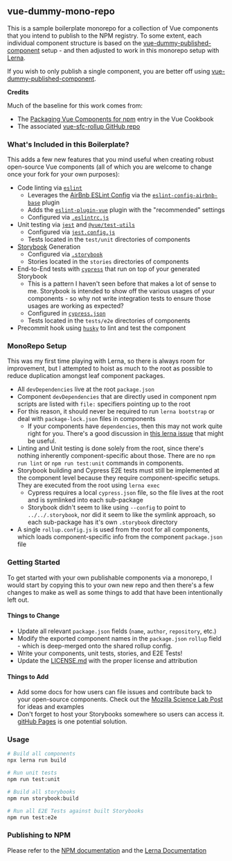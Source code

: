 ## vue-dummy-mono-repo

This is a sample boilerplate monorepo for a collection of Vue components that you intend to publish to the NPM registry.  To some extent, each individual component structure is based on the [vue-dummy-published-component](https://github.com/brophdawg11/vue-dummy-published-component) setup - and then adjusted to work in this monorepo setup with [Lerna](https://github.com/lerna/lerna).

If you wish to only publish a single component, you are better off using [vue-dummy-published-component](https://github.com/brophdawg11/vue-dummy-published-component).

**Credits**

Much of the baseline for this work comes from:

* The [Packaging Vue Components for npm](https://vuejs.org/v2/cookbook/packaging-sfc-for-npm.html) entry in the Vue Cookbook
* The associated [vue-sfc-rollup GitHub repo](https://github.com/team-innovation/vue-sfc-rollup)


### What's Included in this Boilerplate?

This adds a few new features that you mind useful when creating robust open-source Vue components (all of which you are welcome to change once your fork for your own purposes): 

* Code linting via [`eslint`](https://eslint.org/)
  * Leverages the [AirBnb ESLint Config](https://github.com/airbnb/javascript) via the [`eslint-config-airbnb-base`](https://github.com/airbnb/javascript/tree/master/packages/eslint-config-airbnb-base) plugin
  * Adds the [`eslint-plugin-vue`](https://github.com/vuejs/eslint-plugin-vue) plugin with the "recommended" settings
  * Configured via [`.eslintrc.js`](./.eslintrc.js)
* Unit testing via [`jest`](https://jestjs.io/) and [`@vue/test-utils`](https://vue-test-utils.vuejs.org)
  * Configured via [`jest.config.js`](./jest.config.js)
  * Tests located in the `test/unit` directories of components
* [Storybook](https://storybook.js.org/) Generation
  * Configured via [`.storybook`](./.storybook)
  * Stories located in the `stories` directories of components
* End-to-End tests with [`cypress`](https://www.cypress.io/) that run on top of your generated Storybook  
  * This is a pattern I haven't seen before that makes a lot of sense to me.  Storybook is intended to show off the various usages of your components - so why not write integration tests to ensure those usages are working as expected?
  * Configured in [`cypress.json`](./cypress.json)
  * Tests located in the `tests/e2e` directories of components
* Precommit hook using [`husky`](https://github.com/typicode/husky) to lint and test the component


### MonoRepo Setup

This was my first time playing with Lerna, so there is always room for improvement, but I attempted to hoist as much to the root as possible to reduce duplication amongst leaf component packages.

* All `devDependencies` live at the root `package.json`
* Component `devDependencies` that are directly used in component npm scripts are listed with `file:` specifiers pointing up to the root
* For this reason, it should never be required to run `lerna bootstrap` or deal with `package-lock.json` files in components
  * If your components have `dependencies`, then this may not work quite right for you.  There's a good discussion in [this lerna issue](https://github.com/lerna/lerna/issues/1415) that might be useful.
* Linting and Unit testing is done solely from the root, since there's nothing inherently component-specific about those.  There are no `npm run lint` or `npm run test:unit` commands in components.
* Storybook building and Cypress E2E tests must still be implemented at the component level because they require component-specific setups.  They are executed from the root using `lerna exec`
  * Cypress requires a local `cypress.json` file, so the file lives at the root and is symlinked into each sub-package
  * Storybook didn't seem to like using `--config` to point to `../../.storybook`, nor did it seem to like the symlink approach, so each sub-package has it's own `.storybook` directory
* A single `rollup.config.js` is used from the root for all components, which loads component-specific info from the component `package.json` file


### Getting Started

To get started with your own publishable components via a monorepo, I would start by copying this to your own new repo and then there's a few changes to make as well as some things to add that have been intentionally left out.

#### Things to Change

* Update all relevant `package.json` fields (`name`, `author`, `repository`, etc.)
* Modify the exported component names in the `package.json` `rollup` field - which is deep-merged onto the shared rollup config.
* Write your components, unit tests, stories, and E2E Tests!
* Update the [LICENSE.md](./LICENSE.md`) with the proper license and attribution

#### Things to Add

* Add some docs for how users can file issues and contribute back to your open-source components.  Check out the [Mozilla Science Lab Post](https://mozillascience.github.io/working-open-workshop/contributing/) for ideas and examples
* Don't forget to host your Storybooks somewhere so users can access it.  [gitHub Pages](https://pages.github.com/) is one potential solution.


### Usage

```bash
# Build all components
npx lerna run build

# Run unit tests
npm run test:unit

# Build all storybooks
npm run storybook:build

# Run all E2E Tests against built Storybooks
npm run test:e2e
```

### Publishing to NPM

Please refer to the [NPM documentation](https://docs.npmjs.com/packages-and-modules/contributing-packages-to-the-registry) and the [Lerna Documentation](https://github.com/lerna/lerna/tree/master/commands/publish#readme)
